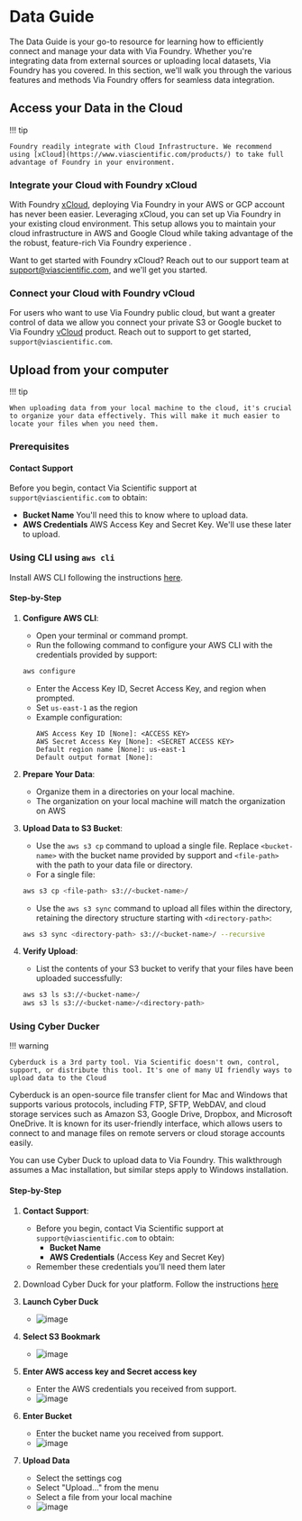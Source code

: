 # Data Guide

The Data Guide is your go-to resource for learning how to efficiently connect and manage your data with Via Foundry. Whether you're integrating data from external sources or uploading local datasets, Via Foundry has you covered. In this section, we'll walk you through the various features and methods Via Foundry offers for seamless data integration.

## Access your Data in the Cloud

!!! tip

    Foundry readily integrate with Cloud Infrastructure. We recommend using [xCloud](https://www.viascientific.com/products/) to take full advantage of Foundry in your environment.

### Integrate your Cloud with Foundry xCloud

With Foundry [xCloud](https://www.viascientific.com/products/), deploying Via Foundry in your AWS or GCP account has never been easier. Leveraging xCloud, you can set up Via Foundry in your existing cloud environment. This setup allows you to maintain your cloud infrastructure in AWS and Google Cloud while taking advantage of the the robust, feature-rich Via Foundry experience .

Want to get started with Foundry xCloud? Reach out to our support team at <support@viascientific.com>, and we'll get you started.

### Connect your Cloud with Foundry vCloud

For users who want to use Via Foundry public cloud, but want a greater control of data we allow you connect your private S3 or Google bucket to Via Foundry [vCloud](https://www.viascientific.com/products/) product. Reach out to support to get started, `support@viascientific.com`.

## Upload from your computer

!!! tip

    When uploading data from your local machine to the cloud, it's crucial to organize your data effectively. This will make it much easier to locate your files when you need them.

### Prerequisites

#### Contact Support

Before you begin, contact Via Scientific support at `support@viascientific.com` to obtain:  

* **Bucket Name** You'll need this to know where to upload data.
* **AWS Credentials** AWS Access Key and Secret Key. We'll use these later to upload.

### Using CLI using `aws cli`

Install AWS CLI following the instructions [here](https://docs.aws.amazon.com/cli/latest/userguide/install-cliv2.html).

#### Step-by-Step

1. **Configure AWS CLI**:
     * Open your terminal or command prompt.
     * Run the following command to configure your AWS CLI with the credentials provided by support:
     ```bash
     aws configure
     ```
     * Enter the Access Key ID, Secret Access Key, and region when prompted.
     * Set `us-east-1` as the region
     * Example configuration:
        ```
        AWS Access Key ID [None]: <ACCESS KEY>
        AWS Secret Access Key [None]: <SECRET ACCESS KEY>
        Default region name [None]: us-east-1
        Default output format [None]:
        ```

2. **Prepare Your Data**:
    * Organize them in a directories on your local machine.
    * The organization on your local machine will match the organization on AWS

3. **Upload Data to S3 Bucket**:
     * Use the `aws s3 cp` command to upload a single file. Replace `<bucket-name>` with the bucket name provided by support and `<file-path>` with the path to your data file or directory.
     * For a single file:
     ```bash
     aws s3 cp <file-path> s3://<bucket-name>/
     ```
     * Use the `aws s3 sync` command to upload all files within the directory, retaining the directory structure starting with `<directory-path>`:
     ```bash
     aws s3 sync <directory-path> s3://<bucket-name>/ --recursive
     ```

4. **Verify Upload**:
     * List the contents of your S3 bucket to verify that your files have been uploaded successfully:
     ```bash
     aws s3 ls s3://<bucket-name>/
     aws s3 ls s3://<bucket-name>/<directory-path>
     ```

### Using Cyber Ducker

!!! warning

    Cyberduck is a 3rd party tool. Via Scientific doesn't own, control, support, or distribute this tool. It's one of many UI friendly ways to upload data to the Cloud

Cyberduck is an open-source file transfer client for Mac and Windows that supports various protocols, including FTP, SFTP, WebDAV, and cloud storage services such as Amazon S3, Google Drive, Dropbox, and Microsoft OneDrive. It is known for its user-friendly interface, which allows users to connect to and manage files on remote servers or cloud storage accounts easily.

You can use Cyber Duck to upload data to Via Foundry. This walkthrough assumes a Mac installation, but similar steps apply to Windows installation.

#### Step-by-Step

1. **Contact Support**:
     * Before you begin, contact Via Scientific support at `support@viascientific.com` to obtain:
         * **Bucket Name**
         * **AWS Credentials** (Access Key and Secret Key)
     * Remember these credentials you'll need them later

2. Download Cyber Duck for your platform. Follow the instructions [here](https://cyberduck.io/download/)
3. **Launch Cyber Duck**
    - ![image](../../images/data/cyber-1-duck-launch.png)
4. **Select S3 Bookmark**
    - ![image](../../images/data/cyber-2-select-mode.png)
5. **Enter AWS access key and Secret access key**
    - Enter the AWS credentials you received from support.
    - ![image](../../images/data/cyber-3-select-access.png)
6. **Enter Bucket**
    - Enter the bucket name you received from support.
    - ![image](../../images/data/cyber-4-enter-bucket.png)
7. **Upload Data**
    - Select the settings cog
    - Select "Upload..." from the menu
    - Select a file from your local machine
    - ![image](../../images/data/cyber-5-upload.png)
